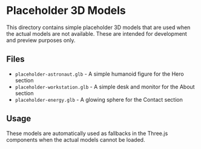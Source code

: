 # Placeholder 3D Models

This directory contains simple placeholder 3D models that are used when the actual models are not available. These are intended for development and preview purposes only.

## Files

- `placeholder-astronaut.glb` - A simple humanoid figure for the Hero section
- `placeholder-workstation.glb` - A simple desk and monitor for the About section
- `placeholder-energy.glb` - A glowing sphere for the Contact section

## Usage

These models are automatically used as fallbacks in the Three.js components when the actual models cannot be loaded.
